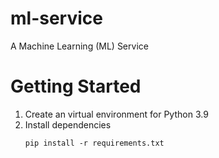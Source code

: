 # ml-service
A Machine Learning (ML) Service

# Getting Started
1. Create an virtual environment for Python 3.9
2. Install dependencies
    ```commandline
    pip install -r requirements.txt
    ```